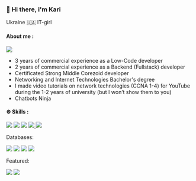 ### 👋 Hi there, i'm Kari 
  
Ukraine 🇺🇦 IT-girl


#### About me :
  <a href="https://www.linkedin.com/in/karina-pivtorak/"> <img src="https://img.shields.io/badge/LinkedIn-0077B5?style=for-the-badge&logo=linkedin&logoColor=white" /></a>
- 3 years of commercial experience as a Low-Code developer
- 2  years of commercial experience as a Backend (Fullstack) developer
- Certificated Strong Middle Corezoid developer
- Networking and Internet Technologies Bachelor's degree
- I made video tutorials on network technologies (CCNA 1-4) for YouTube during the 1-2 years of university (but I won’t show them to you) 
- Сhatbots Ninja 


#### ⚙️ Skills :
 <a href="https://www.python.org/"> <img src="https://img.shields.io/badge/Python-FFD43B?style=for-the-badge&logo=python&logoColor=blue" /></a> 
<a href="https://reactjs.org/"> <img src="https://img.shields.io/badge/React-20232A?style=for-the-badge&logo=react&logoColor=61DAFB" /></a> 
 <a href="https://corezoid.com/"> <img src="https://img.shields.io/badge/corezoid-00A3E0?style=for-the-badge&logo=corezoid&logoColor=blue" /></a> 
 <a href="https://nodejs.org/en/"> <img src="https://img.shields.io/badge/Node.js-339933?style=for-the-badge&logo=nodedotjs&logoColor=white" /> </a>
 <a href="https://nodered.org/"> <img src="https://img.shields.io/badge/Node--Red-8F0000?style=for-the-badge&logo=nodered&logoColor=white" /></a>


Databases: 

 <a href="https://www.python.org/"> <img src="https://img.shields.io/badge/PostgreSQL-316192?style=for-the-badge&logo=postgresql&logoColor=white" /></a>  <a href="https://www.python.org/"> <img src="https://img.shields.io/badge/redis-%23DD0031.svg?&style=for-the-badge&logo=redis&logoColor=white" /></a>  <a href="https://corezoid.com/"> <img src="https://img.shields.io/badge/MongoDB-4EA94B?style=for-the-badge&logo=mongodb&logoColor=white" /></a>  <a href="https://www.python.org/"> <img src="https://img.shields.io/badge/Oracle-F80000?style=for-the-badge&logo=Oracle&logoColor=white" /></a> 
	
Featured:

 <a href="https://www.python.org/"> <img src="https://img.shields.io/badge/Shopify-4EA94B?style=for-the-badge&logo=Shopify&logoColor=white" /></a> 
 <a href="https://www.python.org/"> <img src="https://img.shields.io/badge/Telegram Api-0088CC?style=for-the-badge&logo=Telegram&logoColor=white" /></a> 

<!-- 
<a href="https://github.com/kariSpace">
  <img align="center"  src="https://github-readme-stats.vercel.app/api?username=KariSpace&theme=github_dark&bg_color=0d1117&show_icons=true&text_color=d4d4d4&hide_border=true&icon_color=8b949e&title_color=58a6ff" />
</a> -->


<!-- **KariSpace/KariSpace** is a ✨ _special_ ✨ repository because its `README.md` (this file) appears on your GitHub profile. Here are some ideas to get you started:
<!--- - 🔭  I’m currently working on https://github.com/KariSpace/dark-chome-extension 
- 🌱  I’m currently learning Python, Node-js 👯 I’m looking to collaborate on ..
- 🤔 I’m looking for help with ... 
- 💬  Ask me about chatbots 
- 📫  How to reach me: 
- - Telegram: https://t.me/your505error
- - Linkedin : https://www.linkedin.com/in/karina-pivtorak/
- 😄  Pronouns: K-A-R-I (like sause)
- ⚡  Fun fact: Space smells like seared steak -->




